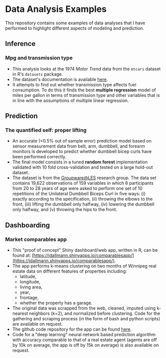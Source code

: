 Data Analysis Examples
==========

This repository contains some examples of data analyses that I have performed  to highlight different aspects of modeling and prediction.

## Inference
### Mpg and transmission type
- This analysis looks at the 1974 *Motor Trend* data from the `mtcars` dataset in R's `datasets` package.
- The dataset's documentation is available [here](https://stat.ethz.ch/R-manual/R-devel/library/datasets/html/mtcars.html).
- It attempts to find out whether transmission type affects fuel consumption. To do this it finds the best **multiple regression** model of miles per gallon in terms of transmission type and other variables that is in line with the assumptions of multiple linear regression.

## Prediction
### The quantified self: proper lifting
- An accurate (<0.5% out of sample error) prediction model based on sensor measurement data from belt, arm, dumbbell, and forearm monitors is developed to predict whether dumbbell bicep curls have been performed correctly.
- The final model consists in a tuned **random forest** implementation validated with 10 fold cross-validation and tested on a large hold-out dataset.
- The dataset is from the [Groupware@LES](http://groupware.les.inf.puc-rio.br/har) research group. The data set contains 19,622 observations of 159 variables in which 6 participants from 20 to 28 years of age were asked to perform one set of 10 repetitions of the Unilateral Dumbbell Biceps Curl in five ways: (i) exactly according to the specification, (ii) throwing the elbows to the front, (iii) lifting the dumbbell only halfway, (iv) lowering the dumbbell only halfway, and (v) throwing the hips to the front.

## Dashboarding
### Market comparables app
- This "proof of concept" Shiny dashboard/web app, written in R, can be found at: [https://jdallmann.shinyapps.io/comparablesapp/](https://jdallmann.shinyapps.io/comparablesapp/).
- The app performs k-means clustering on two months of Winnipeg real estate data on different features of properties including:
    + latitude,
    + longitude,
    + living area,
    + year,
    + frontage,
    + whether the property has a garage.
- The original data was scrapped from the web, cleaned, imputed using k-nearest neighbors (k=2), and normalized before clustering. Code for the gathering and scraping process (in the form of bash and python scripts) are available on request.
- The github code repository for the app can be found [here](https://github.com/jdallmann/market.analysis/tree/master/comparablesApp).
- Code for a "deep learning" neural network based prediction algorithm with accuracy comparable to that of a real estate agent (agents are off by 10k on average, the app is off by 15k on average) is also available on request.